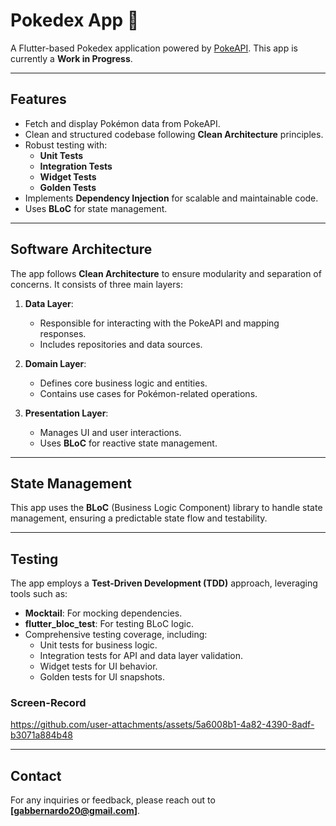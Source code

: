 # Pokedex App 🐾

A Flutter-based Pokedex application powered by [PokeAPI](https://pokeapi.co). This app is currently a **Work in Progress**.

---

## Features
- Fetch and display Pokémon data from PokeAPI.
- Clean and structured codebase following **Clean Architecture** principles.
- Robust testing with:
  - **Unit Tests**
  - **Integration Tests**
  - **Widget Tests**
  - **Golden Tests**
- Implements **Dependency Injection** for scalable and maintainable code.
- Uses **BLoC** for state management.

---

## Software Architecture
The app follows **Clean Architecture** to ensure modularity and separation of concerns. It consists of three main layers:

1. **Data Layer**:
   - Responsible for interacting with the PokeAPI and mapping responses.
   - Includes repositories and data sources.

2. **Domain Layer**:
   - Defines core business logic and entities.
   - Contains use cases for Pokémon-related operations.

3. **Presentation Layer**:
   - Manages UI and user interactions.
   - Uses **BLoC** for reactive state management.

---

## State Management
This app uses the **BLoC** (Business Logic Component) library to handle state management, ensuring a predictable state flow and testability.

---

## Testing
The app employs a **Test-Driven Development (TDD)** approach, leveraging tools such as:
- **Mocktail**: For mocking dependencies.
- **flutter_bloc_test**: For testing BLoC logic.
- Comprehensive testing coverage, including:
  - Unit tests for business logic.
  - Integration tests for API and data layer validation.
  - Widget tests for UI behavior.
  - Golden tests for UI snapshots.

### **Screen-Record**

https://github.com/user-attachments/assets/5a6008b1-4a82-4390-8adf-b3071a884b48


---
## Contact

For any inquiries or feedback, please reach out to **[gabbernardo20@gmail.com]**.

